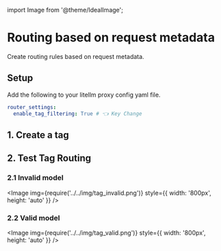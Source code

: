 import Image from '@theme/IdealImage';

# Routing based on request metadata

Create routing rules based on request metadata.

## Setup

Add the following to your litellm proxy config yaml file.
```yaml
router_settings:
  enable_tag_filtering: True # 👈 Key Change
```

## 1. Create a tag



## 2. Test Tag Routing

### 2.1 Invalid model

<Image img={require('../../img/tag_invalid.png')}  style={{ width: '800px', height: 'auto' }} />

### 2.2 Valid model

<Image img={require('../../img/tag_valid.png')}  style={{ width: '800px', height: 'auto' }} />



